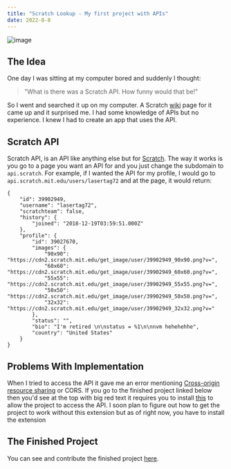 ```yaml
---
title: "Scratch Lookup - My first project with APIs"
date: 2022-8-8
---
```



![image](https://scratch.mit.edu/images/scratch-og.png)

## The Idea

One day I was sitting at my computer bored and suddenly I thought:
> "What is there was a Scratch API. How funny would that be!"

So I went and searched it up on my computer. A Scratch [wiki](https://en.scratch-wiki.info/wiki/Scratch_Wiki_Home) page for it came up and it surprised me. I had some knowledge of APIs but no experience. I knew I had to create an app that uses the API.

## Scratch API

Scratch API, is an API like anything else but for [Scratch](https://scratch.mit.edu). The way it works is you go to a page you want an API for and you just change the subdomain to `api.scratch`. For example, if I wanted the API for my profile, I would go to `api.scratch.mit.edu/users/lasertag72` and at the page, it would return:
```
{
    "id": 39902949,
    "username": "lasertag72",
    "scratchteam": false,
    "history": {
        "joined": "2018-12-19T03:59:51.000Z"
    },
    "profile": {
        "id": 39027670,
        "images": {
            "90x90": "https://cdn2.scratch.mit.edu/get_image/user/39902949_90x90.png?v=",
            "60x60": "https://cdn2.scratch.mit.edu/get_image/user/39902949_60x60.png?v=",
            "55x55": "https://cdn2.scratch.mit.edu/get_image/user/39902949_55x55.png?v=",
            "50x50": "https://cdn2.scratch.mit.edu/get_image/user/39902949_50x50.png?v=",
            "32x32": "https://cdn2.scratch.mit.edu/get_image/user/39902949_32x32.png?v="
        },
        "status": "",
        "bio": "I'm retired \n\nstatus = %1\n\nnvm hehehehhe",
        "country": "United States"
    }
}
```

## Problems With Implementation

When I tried to access the API it gave me an error mentioning [Cross-origin resource sharing](https://www.google.com/url?sa=t&rct=j&q=&esrc=s&source=web&cd=&cad=rja&uact=8&ved=2ahUKEwjTpY2fmbj5AhW8DkQIHfivCxgQFnoECAUQAQ&url=https%3A%2F%2Fdeveloper.mozilla.org%2Fen-US%2Fdocs%2FWeb%2FHTTP%2FCORS&usg=AOvVaw2xmyG8mpAqKyMiOwPBDkob) or CORS. If you go to the finished project linked below then you'd see at the top with big red text it requires you to install [this](https://chrome.google.com/webstore/detail/cross-domain-cors/mjhpgnbimicffchbodmgfnemoghjakai?hl=en) to allow the project to access the API. I soon plan to figure out how to get the project to work without this extension but as of right now, you have to install the extension

## The Finished Project

You can see and contribute the finished project [here](https://github.com/nikhilhex/Scratch-Lookup).
